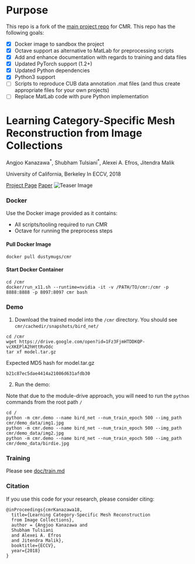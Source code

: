 # Purpose

This repo is a fork of the [main project repo](https://github.com/akanazawa/cmr) for CMR. This repo has the following goals:

- [X] Docker image to sandbox the project
- [X] Octave support as alternative to MatLab for preprocessing scripts
- [X] Add and enhance documentation with regards to training and data files
- [X] Updated PyTorch support (1.2+)
- [X] Updated Python dependencies
- [X] Python3 support
- [ ] Scripts to reproduce CUB data annotation .mat files (and thus create appropriate files for your own projects)
- [ ] Replace MatLab code with pure Python implementation

# Learning Category-Specific Mesh Reconstruction from Image Collections

Angjoo Kanazawa<sup>\*</sup>, Shubham Tulsiani<sup>\*</sup>, Alexei A. Efros, Jitendra Malik

University of California, Berkeley
In ECCV, 2018

[Project Page](https://akanazawa.github.io/cmr/)
[Paper](https://arxiv.org/pdf/1803.07549.pdf)
![Teaser Image](https://akanazawa.github.io/cmr/resources/images/teaser.png)

### Docker

Use the Docker image provided as it contains:

- All scripts/tooling required to run CMR
- Octave for running the preprocess steps

#### Pull Docker Image

```
docker pull dustymugs/cmr
```

#### Start Docker Container

```
cd /cmr
docker/run_x11.sh --runtime=nvidia -it -v /PATH/TO/cmr:/cmr -p 8888:8888 -p 8097:8097 cmr bash
```

### Demo

1. Download the trained model into the `/cmr` directory. You should see `cmr/cachedir/snapshots/bird_net/`

```
cd /cmr
wget https://drive.google.com/open?id=1Fz3FjmHTDDKQP-vcXKEPlA2hHttRvOdc
tar xf model.tar.gz
```

Expected MD5 hash for model.tar.gz

```
b21c87ec5dae4414a21086d631afdb30
```

2. Run the demo:

Note that due to the module-drive approach, you will need to run the `python` commands from the root path `/`

```
cd /
python -m cmr.demo --name bird_net --num_train_epoch 500 --img_path cmr/demo_data/img1.jpg
python -m cmr.demo --name bird_net --num_train_epoch 500 --img_path cmr/demo_data/img2.jpg
python -m cmr.demo --name bird_net --num_train_epoch 500 --img_path cmr/demo_data/birdie.jpg
```

### Training
Please see [doc/train.md](doc/train.md)

### Citation
If you use this code for your research, please consider citing:
```
@inProceedings{cmrKanazawa18,
  title={Learning Category-Specific Mesh Reconstruction
  from Image Collections},
  author = {Angjoo Kanazawa and
  Shubham Tulsiani
  and Alexei A. Efros
  and Jitendra Malik},
  booktitle={ECCV},
  year={2018}
}
```
